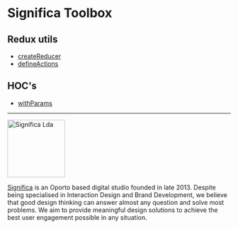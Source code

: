 # Significa Toolbox

## Redux utils

- [createReducer](https://github.com/Significa/toolbox/tree/master/src/createReducer)
- [defineActions](https://github.com/Significa/toolbox/tree/master/src/defineActions)

## HOC's

- [withParams](https://github.com/Significa/toolbox/tree/master/src/withParams)

---

<img width="130" alt="Significa Lda" src="https://user-images.githubusercontent.com/4838076/38634265-6545f090-3d98-11e8-8869-c5e477648fdf.png">

[Significa](https://significa.pt/) is an Oporto based digital studio founded in late 2013. Despite being specialised in Interaction Design and Brand Development, we believe that good design thinking can answer almost any question and solve most problems. We aim to provide meaningful design solutions to achieve the best user engagement possible in any situation.
